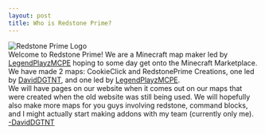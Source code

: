 ```yaml
---
layout: post
title: Who is Redstone Prime?
---
```


![Redstone Prime Logo](https://redstoneprime.github.io/new-redstone-prime.png)<br />
Welcome to Redstone Prime! We are a Minecraft map maker led by [LegendPlayzMCPE](https://twitter.com/LegendPlayzMCPE) hoping to some day get onto the Minecraft Marketplace.<br />
We have made 2 maps: CookieClick and RedstonePrime Creations, one led by [DavidDGTNT](https://twitter.com/officialDGTNT), and one led by [LegendPlayzMCPE](https://twitter.com/LegendPlayzMCPE).<br />
We will have pages on our website when it comes out on our maps that were created when the old website was still being used. We will hopefully also make more maps for you guys involving redstone, command blocks, and I might actually start making addons with my team (currently only me).<br />
[-DavidDGTNT](https://twitter.com/officialDGTNT)
